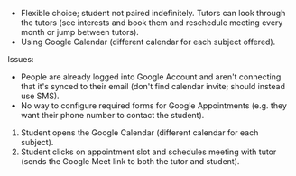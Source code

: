 - Flexible choice; student not paired indefinitely. Tutors can look through the
  tutors (see interests and book them and reschedule meeting every month or jump
  between tutors).
- Using Google Calendar (different calendar for each subject offered).

Issues:

- People are already logged into Google Account and aren't connecting that it's
  synced to their email (don't find calendar invite; should instead use SMS).
- No way to configure required forms for Google Appointments (e.g. they want
  their phone number to contact the student).

1. Student opens the Google Calendar (different calendar for each subject).
2. Student clicks on appointment slot and schedules meeting with tutor (sends
   the Google Meet link to both the tutor and student).
